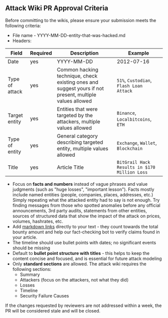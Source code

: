 ## Attack Wiki PR Approval Criteria

Before committing to the wikis, please ensure your submission meets the following criteria:

- File name - YYYY-MM-DD-entity-that-was-hacked.md
- Headers:

| Field | Required | Description | Example |
|--|--|--|--|
| Date | yes | YYYY-MM-DD | 2012-07-16 |
Type of attack | yes  | Common hacking technique, check existing ones and suggest yours if not present, multiple values allowed | `51%`, `Custodian`, `Flash Loan Attack`|
Target entity | yes  | Entities that were targeted by the attackers, multiple values allowed | `Binance`, `Localbitcoins`, `ETH`|
Type of entity | yes | General category describing targeted entity, multiple values allowed | `Exchange`, `Wallet`, `Blockchain`
Title | yes | Article Title | `BitGrail Hack Results in $170 Million Loss` |

- Focus on **facts and numbers** instead of vague phrases and value judgments (such as "huge losses", "important lesson"). Facts mostly include named entities (people, companies, places, addresses, etc.) Simply repeating what the attacked entity had to say is not enough. Try finding messages from those who spotted anomalies before any official announcements, 3rd party audits, statements from other entities, sources of structured data that show the impact of the attack on prices, volumes, hashrates, etc.
- Add [markdown links](https://github.com/adam-p/markdown-here/wiki/Markdown-Cheatsheet#links) directly to your text - they count towards the total bounty amount and help our fact-checking bot to verify claims found in your article.
- The timeline should use bullet points with dates; no significant events should be missing
- Default to **bullet point structure with titles** - this helps to keep the content concise and focused, and is essential for future attack modeling
- Only **standard sections** are allowed. The attack wiki requires the following sections:
  - Summary
  - Attackers (focus on the attackers, not what they did)
  - Losses
  - Timeline
  - Security Failure Causes

If the changes requested by reviewers are not addressed within a week, the PR will be considered stale and will be closed.
